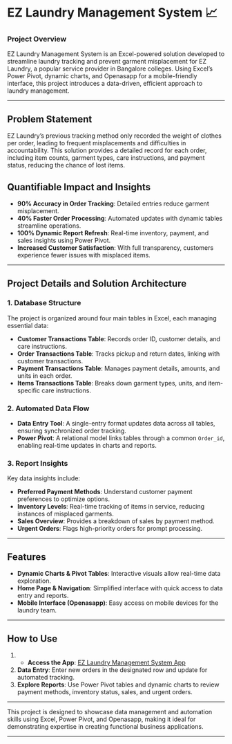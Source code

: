 # EZ Laundry Management System 📈

### Project Overview
EZ Laundry Management System is an Excel-powered solution developed to streamline laundry tracking and prevent garment misplacement for EZ Laundry, a popular service provider in Bangalore colleges. Using Excel’s Power Pivot, dynamic charts, and Openasapp for a mobile-friendly interface, this project introduces a data-driven, efficient approach to laundry management.

---

## Problem Statement
EZ Laundry’s previous tracking method only recorded the weight of clothes per order, leading to frequent misplacements and difficulties in accountability. This solution provides a detailed record for each order, including item counts, garment types, care instructions, and payment status, reducing the chance of lost items.

## Quantifiable Impact and Insights

- **90% Accuracy in Order Tracking**: Detailed entries reduce garment misplacement.
- **40% Faster Order Processing**: Automated updates with dynamic tables streamline operations.
- **100% Dynamic Report Refresh**: Real-time inventory, payment, and sales insights using Power Pivot.
- **Increased Customer Satisfaction**: With full transparency, customers experience fewer issues with misplaced items.

---

## Project Details and Solution Architecture

### 1. Database Structure
The project is organized around four main tables in Excel, each managing essential data:
   - **Customer Transactions Table**: Records order ID, customer details, and care instructions.
   - **Order Transactions Table**: Tracks pickup and return dates, linking with customer transactions.
   - **Payment Transactions Table**: Manages payment details, amounts, and units in each order.
   - **Items Transactions Table**: Breaks down garment types, units, and item-specific care instructions.

### 2. Automated Data Flow
- **Data Entry Tool**: A single-entry format updates data across all tables, ensuring synchronized order tracking.
- **Power Pivot**: A relational model links tables through a common `Order_id`, enabling real-time updates in charts and reports.

### 3. Report Insights
Key data insights include:
   - **Preferred Payment Methods**: Understand customer payment preferences to optimize options.
   - **Inventory Levels**: Real-time tracking of items in service, reducing instances of misplaced garments.
   - **Sales Overview**: Provides a breakdown of sales by payment method.
   - **Urgent Orders**: Flags high-priority orders for prompt processing.

---

## Features

- **Dynamic Charts & Pivot Tables**: Interactive visuals allow real-time data exploration.
- **Home Page & Navigation**: Simplified interface with quick access to data entry and reports.
- **Mobile Interface (Openasapp)**: Easy access on mobile devices for the laundry team.

---

## How to Use

1. - **Access the App**: [EZ Laundry Management System App](https://oaa.app.link/launch-app-b167459b-4312-4de1-b146-a4b14e3d4732)
2. **Data Entry**: Enter new orders in the designated row and update for automated tracking.
3. **Explore Reports**: Use Power Pivot tables and dynamic charts to review payment methods, inventory status, sales, and urgent orders.

---

This project is designed to showcase data management and automation skills using Excel, Power Pivot, and Openasapp, making it ideal for demonstrating expertise in creating functional business applications.

---
